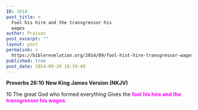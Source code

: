 ```yaml
---
ID: 2014
post_title: >
  Fool his hire and the transgressor his
  wages
author: Praison
post_excerpt: ""
layout: post
permalink: >
  https://biblerevelation.org/2014/09/fool-hist-hire-transgressor-wages/
published: true
post_date: 2014-09-26 10:39:49
---
```

<strong>Proverbs 26:10</strong>
<strong> New King James Version (NKJV)</strong>

10 The great God who formed everything
Gives the <span style="color: #ff00ff;"><strong>fool his hire and the transgressor his wages</strong></span>.
